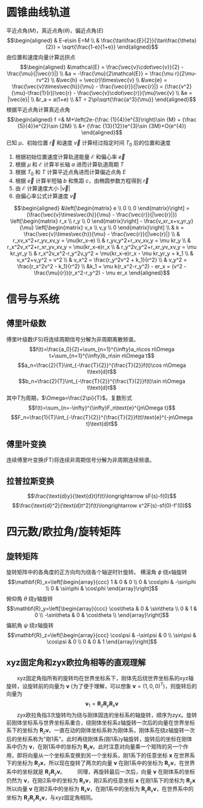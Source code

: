 # 圆锥曲线轨道
平近点角($M$)，真近点角($\theta$)，偏近点角($E$)
$$\begin{aligned}
    & E-e\sin E=M \\
    & \frac{\tan\frac{E}{2}}{\tan\frac{\theta}{2}}
     = \sqrt{\frac{1-e}{1+e}}
\end{aligned}$$
由位置和速度向量计算远拱点
$$\begin{aligned}
    &\mathcal{E} = \frac{\vec{v}\cdot\vec{v}}{2}
     - \frac{\mu}{|\vec{r}|} \\
    &a = -\frac{\mu}{2\mathcal{E}}
     = \frac{\mu r}{2\mu-rv^2} \\
    &\vec{h} = \vec{r}\times\vec{v} \\
    &\vec{e} = \frac{\vec{v}\times\vec{h}}{\mu}
     - \frac{\vec{r}}{|\vec{r}|}
     = (\frac{v^2}{\mu}-\frac{1}{r})\vec{r}
     - \frac{\vec{v}\cdot\vec{r}}{\mu}\vec{v} \\
    &e = |\vec{e}| \\
    &r_a = a(1+e) \\
    &T = 2\pi\sqrt{\frac{a^3}{\mu}}
\end{aligned}$$
根据平近点角计算真近点角
$$\begin{aligned}
    f =& M+\left(2e-{\frac {1}{4}}e^{3}\right)\sin {M}
    + {\frac {5}{4}}e^{2}\sin {2M} \\
    &+ {\frac {13}{12}}e^{3}\sin {3M}+O(e^{4})
\end{aligned}$$
已知 $\mu$、初始位置 $\vec{r}$ 和速度 $\vec{v}$ 计算经过指定时间 $T_0$ 后的位置和速度
1. 根据初始位置速度计算轨道能量 $\mathcal{E}$ 和偏心率 $\vec{e}$
2. 根据 $\mu$ 和 $\mathcal{E}$ 计算半长轴 $a$ 进而计算轨道周期 $T$
3. 根据 $T_0$ 和 $T$ 计算平近点角进而计算偏近点角 $E$
4. 根据 $\vec{e}$ 计算半短轴 $b$ 和焦距 $c$，由椭圆参数方程得到 $\vec{r}$
5. 由 $\mathcal{E}$ 计算速度大小 $|\vec{v}|$
6. 由偏心率公式计算速度 $\vec{v}$

$$\begin{aligned}
    &\left[\begin{matrix}
        e \\ 0 \\ 0
    \end{matrix}\right]
    = (\frac{\vec{v}\times\vec{h}}{\mu} - \frac{\vec{r}}{|\vec{r}|})
    \left[\begin{matrix}
        r_x \\ r_y \\ 0
    \end{matrix}\right]
    - \frac{v_xr_x+v_yr_y}{\mu} \left[\begin{matrix}
        v_x \\ v_y \\ 0
    \end{matrix}\right] \\
    & k = \frac{\vec{v}\times\vec{h}}{\mu} - \frac{\vec{r}}{|\vec{r}|} \\
    & r_xv_x^2+r_yv_xv_y = \mu(kr_x-e) \\
    & r_yv_y^2+r_xv_xv_y = \mu kr_y \\
    & r_x^2v_x^2+r_xr_yv_xv_y = \mu(kr_x-e)r_x \\
    & r_y^2v_y^2+r_xr_yv_xv_y = \mu kr_yr_y \\
    & r_x^2v_x^2-r_y^2v_y^2 = \mu(kr_x-e)r_x - \mu kr_yr_y = k_1 \\
    & v_x^2+v_y^2 = v^2 \\
    & v_x^2 = \frac{r_y^2v^2 + k_1}{r^2} \\
    & v_y^2 = \frac{r_x^2v^2 - k_1}{r^2} \\
    &k_1 = \mu k(r_x^2-r_y^2) - er_x
     = (v^2 - \frac{\mu}{r})(r_x^2-r_y^2) - \mu er_x
\end{aligned}$$

# 信号与系统

## 傅里叶级数
傅里叶级数(FS)将连续周期信号分解为非周期离散频谱。
$$f(t)=\frac{a_0}{2}+\sum_{n=1}^{\infty}a_n\cos n\Omega t+\sum_{n=1}^{\infty}b_n\sin n\Omega t$$
$$a_n=\frac{2}{T}\int_{-\frac{T}{2}}^{\frac{T}{2}}f(t)\cos n\Omega t\text{d}t$$
$$b_n=\frac{2}{T}\int_{-\frac{T}{2}}^{\frac{T}{2}}f(t)\sin n\Omega t\text{d}t$$
其中$T$为周期，$\Omega=\frac{2\pi}{T}$。复数形式
$$f(t)=\sum_{n=-\infty}^{\infty}F_n\text{e}^{jn\Omega t}$$
$$F_n=\frac{1}{T}\int_{-\frac{T}{2}}^{\frac{T}{2}}f(t)\text{e}^{-jn\Omega t}\text{d}t$$

## 傅里叶变换
连续傅里叶变换(FT)将连续非周期信号分解为非周期连续频谱。

## 拉普拉斯变换
$$\frac{\text{d}y}{\text{d}t}f(t)\longrightarrow sF(s)-f(0)$$
$$\frac{\text{d}^2}{\text{d}t^2}f(t)\longrightarrow s^2F(s)-sf(0)-f'(0)$$

# 四元数/欧拉角/旋转矩阵

## 旋转矩阵
旋转矩阵中的各角度的正方向均为绕各个轴逆时针旋转。
横滚角 $\phi$ 绕x轴旋转
$$\mathbf{R}_x=\left[\begin{array}{ccc}
    1 & 0 & 0 \\
    0 & \cos\phi & -\sin\phi \\
    0 & \sin\phi & \cos\phi
\end{array}\right]$$
俯仰角 $\theta$ 绕y轴旋转
$$\mathbf{R}_y=\left[\begin{array}{ccc}
    \cos\theta & 0 & \sin\theta \\
    0 & 1 & 0 \\
    -\sin\theta & 0 & \cos\theta \\
\end{array}\right]$$
偏航角 $\psi$ 绕z轴旋转
$$\mathbf{R}_z=\left[\begin{array}{ccc}
    \cos\psi & -\sin\psi & 0 \\
    \sin\psi & \cos\psi & 0 \\
    0 & 0 & 1
\end{array}\right]$$


## xyz固定角和zyx欧拉角相等的直观理解
&emsp;&emsp;xyz固定角指所有的旋转均在世界坐标系下，刚体先后绕世界坐标系的xyz轴旋转，设旋转前的向量为 $\boldsymbol{v}$ (为了便于理解，可以想象 $\boldsymbol{v}=(1,0,0)^T$)，则旋转后的向量为
$$\boldsymbol{v}_1=\mathbf{R}_z\mathbf{R}_y\mathbf{R}_x\boldsymbol{v}$$
&emsp;&emsp;zyx欧拉角指3次旋转均为绕与刚体固连的坐标系的轴旋转，顺序为zyx。旋转前刚体坐标系与世界坐标系重合，绕刚体坐标系z轴旋转一次后的向量在世界坐标系下的坐标为 $\mathbf{R}_z\boldsymbol{v}$。一直在动的刚体坐标系称为刚体系，刚体系在绕z轴旋转一次后的坐标系称为"刚1系"。此时再绕刚体系(刚1系)y轴旋转，旋转后的坐标在刚体系中仍为 $\boldsymbol{v}$，在刚1系中的坐标为 $\mathbf{R}_y\boldsymbol{v}$。此时注意对向量乘一个矩阵的另一个作用，即将向量从一个坐标系变换到另一个坐标系，刚1系下的任意坐标 $\boldsymbol{x}$ 在世界系下的坐标为 $\mathbf{R}_z\boldsymbol{x}$，所以现在旋转了两次的向量 $\boldsymbol{v}$ 在刚1系中的坐标为 $\mathbf{R}_y\boldsymbol{v}$，在世界系中的坐标就是 $\mathbf{R}_z\mathbf{R}_y\boldsymbol{v}$。
&emsp;&emsp;同理，再旋转最后一次后，向量 $\boldsymbol{v}$ 在刚体系的坐标仍然为 $\boldsymbol{v}$，在刚2系中的坐标为 $\mathbf{R}_x\boldsymbol{v}$，刚2系的任意坐标 $\boldsymbol{x}$ 在刚1系下的坐标为 $\mathbf{R}_y\boldsymbol{x}$ 所以向量 $\boldsymbol{v}$ 在刚2系中的坐标为 $\mathbf{R}_x\boldsymbol{v}$，在刚1系中的坐标为 $\mathbf{R}_y\mathbf{R}_x\boldsymbol{v}$，在世界系中的坐标为 $\mathbf{R}_z\mathbf{R}_y\mathbf{R}_x\boldsymbol{v}$，与xyz固定角相同。

